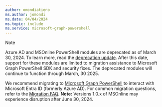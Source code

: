 ```yaml
---
author: omondiatieno
ms.author: jomondi
ms.date: 04/04/2024
ms.topic: include
ms.service: microsoft-graph-powershell
---
```


> [!NOTE]
> Azure AD and MSOnline PowerShell modules are deprecated as of March 30, 2024. To learn more, read the [deprecation update](https://techcommunity.microsoft.com/t5/microsoft-entra-blog/important-azure-ad-graph-retirement-and-powershell-module/ba-p/3848270). After this date, support for these modules are limited to migration assistance to Microsoft Graph PowerShell SDK and security fixes. The deprecated modules will continue to function through March, 30 2025.
>
> We recommend migrating to [Microsoft Graph PowerShell](/powershell/microsoftgraph/overview) to interact with Microsoft Entra ID (formerly Azure AD). For common migration questions, refer to the [Migration FAQ](/powershell/azure/active-directory/migration-faq). **Note:** Versions 1.0.x of MSOnline may experience disruption after June 30, 2024.
